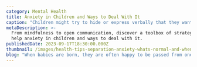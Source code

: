 ```yaml
---
category: Mental Health
title: Anxiety in Children and Ways to Deal With It
caption: "Children might try to hide or express verbally that they want to stay with the parent or want to hold them.\_\n"
metaDescription: >-
  From mindfulness to open communication, discover a toolbox of strategies to
  help anxiety in children and ways to deal with it.
publishedDate: 2023-09-17T18:30:00.000Z
thumbnail: /images/health-tips-separation-anxiety-whats-normal-and-when-worry-16x9-1.jpg
blog: "When babies are born, they are often happy to be passed from one person’s arms to the next without much fuss as long as they are warm and comfortable. As they get a little older, they begin to fear being passed on to strangers. As a\_child\_grows up, predictable fears may emerge. They exhibit a\_fear of the unknown\_since they are extremely dependent on their caretakers.\_\n\nThe\_development\_of stranger [anxiety](https://www.glentreeacademy.com/blogs/anxiety-in-children-and-ways-to-deal-with-it \"Anxiety\") coincides with a child’s budding sense of belonging in the world. Around the time that stranger anxiety begins, the child realises that the relationship they have with the people they spend the most time with (often their parents) is different from the relationship that they have with strangers and other people they do not know well.\n\nWhile being anxious with strangers is normal, the intensity and duration of the distress experienced by any kid, along with the ways that distress is expressed, may differ.\n\nChildren might try to hide or express verbally that they want to stay with their parents or want to hold them. Stranger anxiety, in most children, is a normal feature of development and could occur in some form. While in most cases stranger anxiety cannot be avoided.\n\n## Anxiety in Children and Ways to Deal With It\n\nHere are a few steps that parents can take to minimise the anxiety levels during the developmental stages.\n\n1.\_Early Exposure\n\nHaving the child become familiar with new people early on, can help your child deal with stranger anxiety in the future. From a young age, introduce the child to unfamiliar people in the parents’ presence.\_ Parents should try every opportunity to introduce their children to new people.\n\n2.\_Do not force or pressurise\n\nParents should avoid pressuring their children to “be sociable.” Instead, allow children to become accustomed to new faces and new situations at their own pace.\_\n\n3.\_Watch the tone and language\n\nAvoid statements like “Don’t be afraid” or “stop crying.” While you may mean well, these statements can make your child feel like their feelings are misunderstood. Instead, stick to phrases that provide empathy and reassurance. Children should feel that their parents are with them at all times and should allow them to take their own time.\n\n4\\. Anger\n\nAnger is the most common thing we observe in today’s children. The use of fear increases the chance of the child turning out to be aggressive towards his / her parents or people with whom he/she regularly interacts with.\n\n5\\. Open to exploitation\n\nWhen a child is subjected to continuous fear at home, there is every chance that even a little bit of “sweet talk” by a stranger seems attractive to the child. This can result in strangers taking advantage of their children. However, it is not very difficult to think of a process through which we can stop or reduce the use of fear.\n\nInstead, Parents can try these methods which might help their children to overcome stranger’s anxiety.\n\n1. Use appreciation and motivating words instead of fear. The result may get a bit delayed but will be more beneficial.\n2. It is important to watch our own actions and use of words. There are times when we do some actions unconsciously that may damage a child’s esteem.\n3. Understand the thin line between being rude and being firm. Being firm doesn’t require the use of fear.\n4. Many of us have grown up in a much more secure environment. Try to take learning from your own childhood and remember the incidents that you did not like and incidents that made you look at things positively as a child.\n"
---
```


